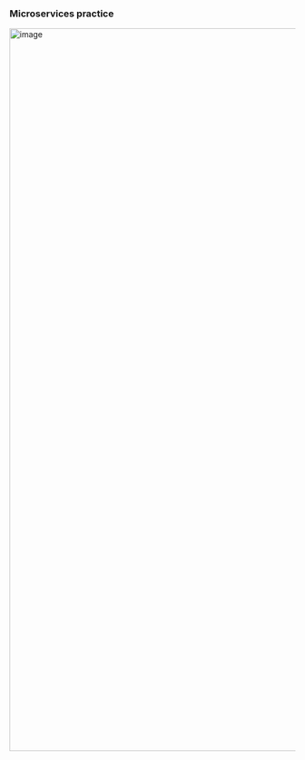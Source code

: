 ### Microservices practice
<img width="1272" alt="image" src="https://github.com/TomSpencerLondon/LeetCode/assets/27693622/ff13a9ce-f8f3-4e18-b0a3-42e5d8749cbc">
